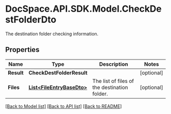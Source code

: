 # DocSpace.API.SDK.Model.CheckDestFolderDto
The destination folder checking information.

## Properties

Name | Type | Description | Notes
------------ | ------------- | ------------- | -------------
**Result** | **CheckDestFolderResult** |  | [optional] 
**Files** | [**List&lt;FileEntryBaseDto&gt;**](FileEntryBaseDto.md) | The list of files of the destination folder. | [optional] 

[[Back to Model list]](../README.md#documentation-for-models) [[Back to API list]](../README.md#documentation-for-api-endpoints) [[Back to README]](../README.md)

